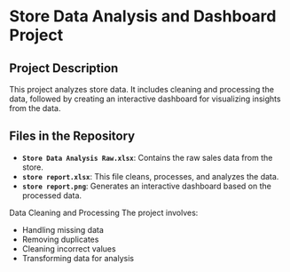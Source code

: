 # **Store Data Analysis and Dashboard Project**

## **Project Description**
This project analyzes store data. It includes cleaning and processing the data, followed by creating an interactive dashboard for visualizing insights from the data.

## **Files in the Repository**
- **`Store Data Analysis Raw.xlsx`**: Contains the raw sales data from the store.
- **`store report.xlsx`**: This file cleans, processes, and analyzes the data.
- **`store report.png`**: Generates an interactive dashboard based on the processed data.

Data Cleaning and Processing
The project involves:

- Handling missing data
- Removing duplicates
- Cleaning incorrect values
- Transforming data for analysis
